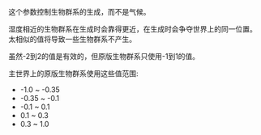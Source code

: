 这个参数控制生物群系的生成，而不是气候。

湿度相近的生物群系在生成时会靠得更近，在生成时会争夺世界上的同一位置。
太相似的值将导致一些生物群系不产生。

虽然-2到2的值是有效的，但原版生物群系只使用-1到1的值。

主世界上的原版生物群系使用这些值范围:

* -1.0 ~ -0.35
* -0.35 ~ -0.1
* -0.1 ~ 0.1
* 0.1 ~ 0.3
* 0.3 ~ 1.0
